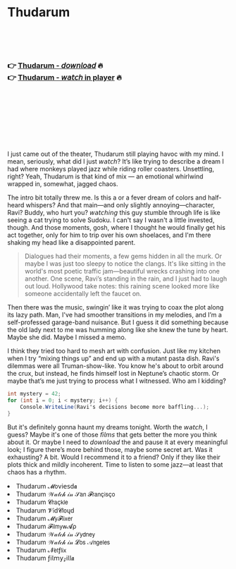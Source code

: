 <h1>Thudarum</h1>

<br><br><br>

<h3>👉 <a href="https://Samuels-lgettehmandling1986.github.io/tynvslaaop/">Thudarum - 𝘥𝘰𝘸𝘯𝘭𝘰𝘢𝘥</a> 🔥<br>
👉 <a href="https://Samuels-lgettehmandling1986.github.io/tynvslaaop/">Thudarum - 𝘸𝘢𝘵𝘤𝘩 in player</a> 🔥
</h3>



<br><br><br><br><br><br><br>


I just came out of the theater, Thudarum still playing havoc with my mind. I mean, seriously, what did I just 𝘸𝘢𝘵𝘤𝘩? It’s like trying to describe a dream I had where monkeys played jazz while riding roller coasters. Unsettling, right? Yeah, Thudarum is that kind of mix — an emotional whirlwind wrapped in, somewhat, jagged chaos. 

The intro bit totally threw me. Is this a   or a fever dream of colors and half-heard whispers? And that main—and only slightly annoying—character, Ravi? Buddy, who hurt you? 𝘸𝘢𝘵𝘤𝘩𝘪𝘯𝘨 this guy stumble through life is like seeing a cat trying to solve Sudoku. I can't say I wasn't a little invested, though. And those moments, gosh, where I thought he would finally get his act together, only for him to trip over his own shoelaces, and I'm there shaking my head like a disappointed parent.

>Dialogues had their moments, a few gems hidden in all the murk. Or maybe I was just too sleepy to notice the clangs. It's like sitting in the world's most poetic traffic jam—beautiful wrecks crashing into one another. One scene, Ravi’s standing in the rain, and I just had to laugh out loud. Hollywood take notes: this raining scene looked more like someone accidentally left the faucet on. 

Then there was the music, swingin’ like it was trying to coax the plot along its lazy path. Man, I've had smoother transitions in my melodies, and I’m a self-professed garage-band nuisance. But I guess it did something because the old lady next to me was humming along like she knew the tune by heart. Maybe she did. Maybe I missed a memo. 

I think they tried too hard to mesh art with confusion. Just like my kitchen when I try “mixing things up” and end up with a mutant pasta dish. Ravi's dilemmas were all Truman-show-like. You know he's about to orbit around the crux, but instead, he finds himself lost in Neptune’s chaotic storm. Or maybe that’s me just trying to process what I witnessed. Who am I kidding?

```csharp
int mystery = 42;
for (int i = 0; i < mystery; i++) {
    Console.WriteLine(Ravi's decisions become more baffling...);
}
```

But it's definitely gonna haunt my dreams tonight. Worth the 𝘸𝘢𝘵𝘤𝘩, I guess? Maybe it's one of those 𝘧𝘪𝘭𝘮𝘴 that gets better the more you think about it. Or maybe I need to 𝘥𝘰𝘸𝘯𝘭𝘰𝘢𝘥 the   and pause it at every meaningful look; I figure there’s more behind those, maybe some secret art. Was it exhausting? A bit. Would I recommend it to a friend? Only if they like their plots thick and mildly incoherent. Time to listen to some jazz—at least that chaos has a rhythm.

<li>Thudarum 𝓜𝗈ν𝗂𝖾𝗌ԁ𝖆</li>
<li>Thudarum 𝒲𝒶𝓉𝒸𝒽 𝒾𝓃 𝒮𝖺𝗇 𝓕𝗋𝖺𝗇ç𝗂𝗌ç𝗈</li>
<li>Thudarum 𝓒𝗋𝖺ç𝗄𝗅𝖾</li>
<li>Thudarum 𝓥𝗂ԁ𝓒𝗅𝗈ųԁ</li>
<li>Thudarum 𝓜𝗒𝓕𝗅𝗂𝗑𝖾𝗋</li>
<li>Thudarum 𝓕𝗂𝗅𝗆𝗒𝗐𝓐ρ</li>
<li>Thudarum 𝒲𝒶𝓉𝒸𝒽 𝒾𝓃 𝒮𝗒𝖽𝗇𝖾𝗒</li>
<li>Thudarum 𝒲𝒶𝓉𝒸𝒽 𝒾𝓃 𝓛𝗈𝗌 𝒜𝗇𝗀𝖾𝗅𝖾𝗌</li>
<li>Thudarum 𝓝𝖾𝗍ƒ𝗅𝗂𝗑</li>
<li>Thudarum ƒ𝗂𝗅𝗆𝗒𝓏𝗂𝗅𝗅𝖆</li>
